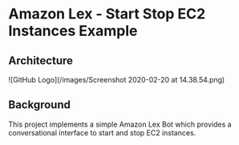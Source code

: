 # Amazon Lex - Start Stop EC2 Instances Example

## Architecture

![GitHub Logo](/images/Screenshot 2020-02-20 at 14.38.54.png)

## Background

This project implements a simple Amazon Lex Bot which provides a conversational interface to start and stop EC2 instances.
